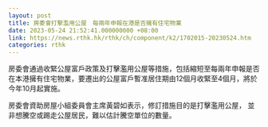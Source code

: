 ```yaml
---
layout: post
title: 房委會打擊濫用公屋　每兩年申報在港是否擁有住宅物業
date: 2023-05-24 21:52:41.000000000 +08:00
link: https://news.rthk.hk/rthk/ch/component/k2/1702015-20230524.htm
categories: rthk
---
```


房委會通過收緊公屋富戶政策及打擊濫用公屋等措施，包括縮短至每兩年申報是否在本港擁有住宅物業，要遷出的公屋富戶暫准居住期由12個月收緊至4個月，將於今年10月起實施。

房委會資助房屋小組委員會主席黃碧如表示，修訂措施目的是打擊濫用公屋， 並非想騰空或踢走公屋居民，難以估計騰空單位的數量。
